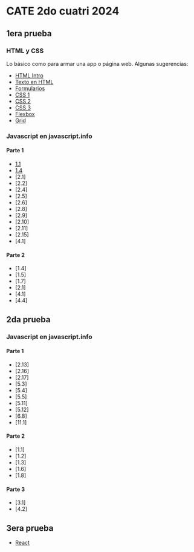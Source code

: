 # CATE 2do cuatri 2024

## 1era prueba

### HTML y CSS

Lo básico como para armar una app o página web.
Algunas sugerencias:

- [HTML Intro](https://developer.mozilla.org/es/docs/Learn/HTML/Introduction_to_HTML/Getting_started)
- [Texto en HTML](https://developer.mozilla.org/es/docs/Learn/HTML/Introduction_to_HTML/HTML_text_fundamentals)
- [Formularios](https://developer.mozilla.org/es/docs/Learn/Forms/Your_first_form)
- [CSS 1](https://developer.mozilla.org/es/docs/Learn/CSS/First_steps/Getting_started)
- [CSS 2](https://developer.mozilla.org/es/docs/Learn/CSS/First_steps/How_CSS_is_structured)
- [CSS 3](https://developer.mozilla.org/es/docs/Learn/CSS/First_steps/How_CSS_works)
- [Flexbox](https://developer.mozilla.org/es/docs/Learn/CSS/CSS_layout/Flexbox)
- [Grid](https://developer.mozilla.org/es/docs/Web/CSS/CSS_grid_layout/Basic_concepts_of_grid_layout)

### Javascript en javascript.info

#### Parte 1

- [1.1](https://es.javascript.info/intro)
- [1.4](https://es.javascript.info/devtools)
- [2.1]
- [2.2]
- [2.4]
- [2.5]
- [2.6]
- [2.8]
- [2.9]
- [2.10]
- [2.11]
- [2.15]
- [4.1]

#### Parte 2

- [1.4]
- [1.5]
- [1.7]
- [2.1]
- [4.1]
- [4.4]

## 2da prueba

### Javascript en javascript.info

#### Parte 1

- [2.13]
- [2.16]
- [2.17]
- [5.3]
- [5.4]
- [5.5]
- [5.11]
- [5.12]
- [6.8]
- [11.1]

#### Parte 2

- [1.1]
- [1.2]
- [1.3]
- [1.6]
- [1.8]

#### Parte 3

- [3.1]
- [4.2]

## 3era prueba

- [React](https://es.react.dev)


